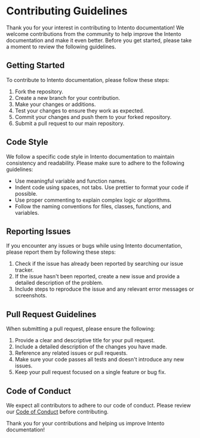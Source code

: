 # Contributing Guidelines

Thank you for your interest in contributing to Intento documentation! We welcome contributions from the community to help improve the Intento documentation and make it even better. Before you get started, please take a moment to review the following guidelines.

## Getting Started

To contribute to Intento documentation, please follow these steps:

1. Fork the repository.
2. Create a new branch for your contribution.
3. Make your changes or additions.
4. Test your changes to ensure they work as expected.
5. Commit your changes and push them to your forked repository.
6. Submit a pull request to our main repository.

## Code Style

We follow a specific code style in Intento documentation to maintain consistency and readability. Please make sure to adhere to the following guidelines:

- Use meaningful variable and function names.
- Indent code using spaces, not tabs. Use prettier to format your code if possible.
- Use proper commenting to explain complex logic or algorithms.
- Follow the naming conventions for files, classes, functions, and variables.

## Reporting Issues

If you encounter any issues or bugs while using Intento documentation, please report them by following these steps:

1. Check if the issue has already been reported by searching our issue tracker.
2. If the issue hasn't been reported, create a new issue and provide a detailed description of the problem.
3. Include steps to reproduce the issue and any relevant error messages or screenshots.

## Pull Request Guidelines

When submitting a pull request, please ensure the following:

1. Provide a clear and descriptive title for your pull request.
2. Include a detailed description of the changes you have made.
3. Reference any related issues or pull requests.
4. Make sure your code passes all tests and doesn't introduce any new issues.
5. Keep your pull request focused on a single feature or bug fix.

## Code of Conduct

We expect all contributors to adhere to our code of conduct. Please review our [Code of Conduct](CODE_OF_CONDUCT.md) before contributing.

Thank you for your contributions and helping us improve Intento documentation!
